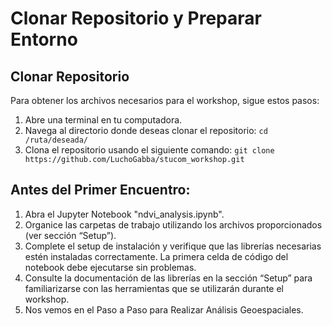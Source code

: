 # Clonar Repositorio y Preparar Entorno

## Clonar Repositorio

Para obtener los archivos necesarios para el workshop, sigue estos pasos:

1.  Abre una terminal en tu computadora.
2.	Navega al directorio donde deseas clonar el repositorio:
    `cd /ruta/deseada/`
3.	Clona el repositorio usando el siguiente comando:
    `git clone https://github.com/LuchoGabba/stucom_workshop.git`


## Antes del Primer Encuentro:

1. Abra el Jupyter Notebook "ndvi_analysis.ipynb".
2. Organice las carpetas de trabajo utilizando los archivos proporcionados (ver sección “Setup”).
3. Complete el setup de instalación y verifique que las librerías necesarias estén instaladas correctamente. La primera celda de código del notebook debe ejecutarse sin problemas.
4. Consulte la documentación de las librerías en la sección “Setup” para familiarizarse con las herramientas que se utilizarán durante el workshop.
5. Nos vemos en el Paso a Paso para Realizar Análisis Geoespaciales.